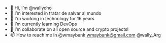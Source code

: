 - 👋 Hi, I’m @wallycho
- 👀 I’m interested in tratar de salvar al mundo
- 💪 I'm working in technology for 16 years
- 🌱 I’m currently learning DevOps
- 💞️ I’m collaborate on all open source and crypto projects!
- 📫 How to reach me in @wmaybank wmaybank@gmail.com @wally_Arg

<!---
wmaybank/wmaybank is a ✨ special ✨ repository because its `README.md` (this file) appears on your GitHub profile.
You can click the Preview link to take a look at your changes.
--->
